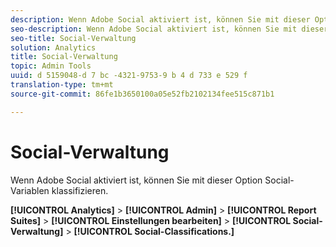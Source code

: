 ```yaml
---
description: Wenn Adobe Social aktiviert ist, können Sie mit dieser Option Social-Variablen klassifizieren.
seo-description: Wenn Adobe Social aktiviert ist, können Sie mit dieser Option Social-Variablen klassifizieren.
seo-title: Social-Verwaltung
solution: Analytics
title: Social-Verwaltung
topic: Admin Tools
uuid: d 5159048-d 7 bc -4321-9753-9 b 4 d 733 e 529 f
translation-type: tm+mt
source-git-commit: 86fe1b3650100a05e52fb2102134fee515c871b1

---
```



# Social-Verwaltung

Wenn Adobe Social aktiviert ist, können Sie mit dieser Option Social-Variablen klassifizieren.

**[!UICONTROL Analytics]** &gt; **[!UICONTROL Admin]** &gt; **[!UICONTROL Report Suites]** &gt; **[!UICONTROL Einstellungen bearbeiten]** &gt; **[!UICONTROL Social-Verwaltung]** &gt; **[!UICONTROL Social-Classifications.]**

<!--Meike, link to social user guide?-->
